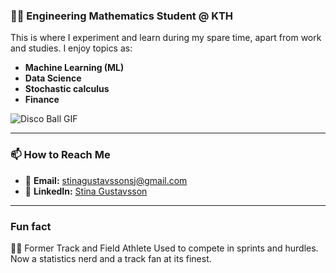 ### 👩‍🎓 Engineering Mathematics Student @ KTH

This is where I experiment and learn during my spare time, apart from work and studies. I enjoy topics as:

- **Machine Learning (ML)**
- **Data Science**
- **Stochastic calculus**
- **Finance**

![Disco Ball GIF](https://media.giphy.com/media/cOhwMfxNJoJpzdRhQ6/giphy.gif)

---

### 📫 How to Reach Me

- 📧 **Email:** [stinagustavssonsj@gmail.com](mailto:stinagustavssonsj@gmail.com)
- 💼 **LinkedIn:** [Stina Gustavsson](https://www.linkedin.com/in/stina-gustavsson-32b90a1b0)

---
### Fun fact
🏃‍♀️ Former Track and Field Athlete
Used to compete in sprints and hurdles. Now a statistics nerd and a track fan at its finest.

<!--
**stinagus/stinagus** is a ✨ _special_ ✨ repository because its `README.md` (this file) appears on your GitHub profile.

Here are some ideas to get you started:

- 🔭 I’m currently working on ...
- 🌱 I’m currently learning ...
- 👯 I’m looking to collaborate on ...
- 🤔 I’m looking for help with ...
- 💬 Ask me about ...
- 📫 How to reach me: ...
- 😄 Pronouns: ...
- ⚡ Fun fact: ...
-->
